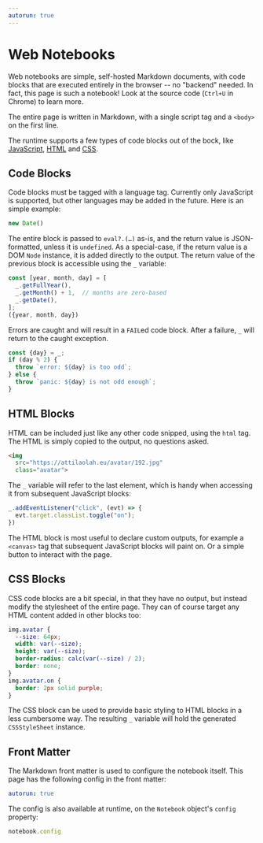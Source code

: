 ```yaml
---
autorun: true
---
```


# Web Notebooks

Web notebooks are simple, self-hosted Markdown documents, with code blocks that
are executed entirely in the browser -- no "backend" needed. In fact, this page
is such a notebook! Look at the source code (`Ctrl+U` in Chrome) to learn more.

The entire page is written in Markdown, with a single script tag and a
`<body>` on the first line.

The runtime supports a few types of code blocks out of the bock, like
[JavaScript](#code-blocks), [HTML](#html-blocks) and [CSS](#css-blocks).

## Code Blocks

Code blocks must be tagged with a language tag. Currently only JavaScript is
supported, but other languages may be added in the future. Here is an simple
example:

```js
new Date()
```

The entire block is passed to `eval?.(…)` as-is, and the return value is
JSON-formatted, unless it is `undefined`. As a special-case, if the return
value is a DOM `Node` instance, it is added directly to the output. The return
value of the previous block is accessible using the `_` variable:

```js
const [year, month, day] = [
  _.getFullYear(),
  _.getMonth() + 1,  // months are zero-based
  _.getDate(),
];
({year, month, day})
```

Errors are caught and will result in a `FAIL`ed code block. After a failure,
`_` will return to the caught exception.

```js
const {day} = _;
if (day % 2) {
  throw `error: ${day} is too odd`;
} else {
  throw `panic: ${day} is not odd enough`;
}
```

## HTML Blocks

HTML can be included just like any other code snipped, using the `html` tag.
The HTML is simply copied to the output, no questions asked.


```html
<img
  src="https://attilaolah.eu/avatar/192.jpg"
  class="avatar">
```

The `_` variable will refer to the last element, which is handy when accessing
it from subsequent JavaScript blocks:

```js
_.addEventListener("click", (evt) => {
  evt.target.classList.toggle("on");
})
```

The HTML block is most useful to declare custom outputs, for example a
`<canvas>` tag that subsequent JavaScript blocks will paint on. Or a simple
button to interact with the page.

## CSS Blocks

CSS code blocks are a bit special, in that they have no output, but instead
modify the stylesheet of the entire page. They can of course target any HTML
content added in other blocks too:

```css
img.avatar {
  --size: 64px;
  width: var(--size);
  height: var(--size);
  border-radius: calc(var(--size) / 2);
  border: none;
}
img.avatar.on {
  border: 2px solid purple;
}
```

The CSS block can be used to provide basic styling to HTML blocks in a less
cumbersome way. The resulting `_` variable will hold the generated
`CSSStyleSheet` instance.

## Front Matter

The Markdown front matter is used to configure the notebook itself. This page
has the following config in the front matter:

```yaml
autorun: true
```

The config is also available at runtime, on the `Notebook` object's `config`
property:

```js
notebook.config
```
